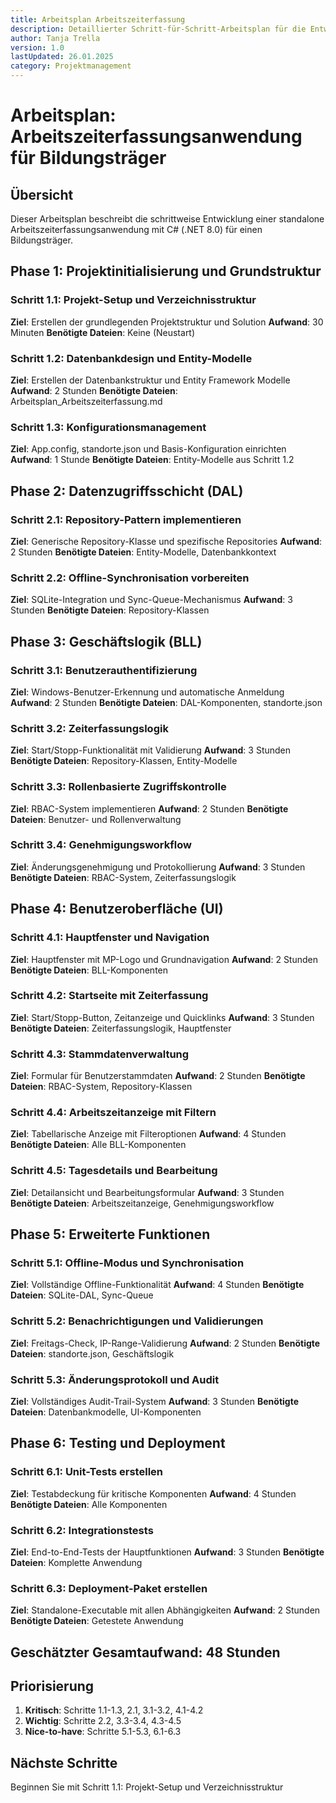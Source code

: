 ```yaml
---
title: Arbeitsplan Arbeitszeiterfassung
description: Detaillierter Schritt-für-Schritt-Arbeitsplan für die Entwicklung einer Arbeitszeiterfassungsanwendung
author: Tanja Trella
version: 1.0
lastUpdated: 26.01.2025
category: Projektmanagement
---
```


# Arbeitsplan: Arbeitszeiterfassungsanwendung für Bildungsträger

## Übersicht
Dieser Arbeitsplan beschreibt die schrittweise Entwicklung einer standalone Arbeitszeiterfassungsanwendung mit C# (.NET 8.0) für einen Bildungsträger.

## Phase 1: Projektinitialisierung und Grundstruktur

### Schritt 1.1: Projekt-Setup und Verzeichnisstruktur
**Ziel**: Erstellen der grundlegenden Projektstruktur und Solution
**Aufwand**: 30 Minuten
**Benötigte Dateien**: Keine (Neustart)

### Schritt 1.2: Datenbankdesign und Entity-Modelle
**Ziel**: Erstellen der Datenbankstruktur und Entity Framework Modelle
**Aufwand**: 2 Stunden
**Benötigte Dateien**: Arbeitsplan_Arbeitszeiterfassung.md

### Schritt 1.3: Konfigurationsmanagement
**Ziel**: App.config, standorte.json und Basis-Konfiguration einrichten
**Aufwand**: 1 Stunde
**Benötigte Dateien**: Entity-Modelle aus Schritt 1.2

## Phase 2: Datenzugriffsschicht (DAL)

### Schritt 2.1: Repository-Pattern implementieren
**Ziel**: Generische Repository-Klasse und spezifische Repositories
**Aufwand**: 2 Stunden
**Benötigte Dateien**: Entity-Modelle, Datenbankkontext

### Schritt 2.2: Offline-Synchronisation vorbereiten
**Ziel**: SQLite-Integration und Sync-Queue-Mechanismus
**Aufwand**: 3 Stunden
**Benötigte Dateien**: Repository-Klassen

## Phase 3: Geschäftslogik (BLL)

### Schritt 3.1: Benutzerauthentifizierung
**Ziel**: Windows-Benutzer-Erkennung und automatische Anmeldung
**Aufwand**: 2 Stunden
**Benötigte Dateien**: DAL-Komponenten, standorte.json

### Schritt 3.2: Zeiterfassungslogik
**Ziel**: Start/Stopp-Funktionalität mit Validierung
**Aufwand**: 3 Stunden
**Benötigte Dateien**: Repository-Klassen, Entity-Modelle

### Schritt 3.3: Rollenbasierte Zugriffskontrolle
**Ziel**: RBAC-System implementieren
**Aufwand**: 2 Stunden
**Benötigte Dateien**: Benutzer- und Rollenverwaltung

### Schritt 3.4: Genehmigungsworkflow
**Ziel**: Änderungsgenehmigung und Protokollierung
**Aufwand**: 3 Stunden
**Benötigte Dateien**: RBAC-System, Zeiterfassungslogik

## Phase 4: Benutzeroberfläche (UI)

### Schritt 4.1: Hauptfenster und Navigation
**Ziel**: Hauptfenster mit MP-Logo und Grundnavigation
**Aufwand**: 2 Stunden
**Benötigte Dateien**: BLL-Komponenten

### Schritt 4.2: Startseite mit Zeiterfassung
**Ziel**: Start/Stopp-Button, Zeitanzeige und Quicklinks
**Aufwand**: 3 Stunden
**Benötigte Dateien**: Zeiterfassungslogik, Hauptfenster

### Schritt 4.3: Stammdatenverwaltung
**Ziel**: Formular für Benutzerstammdaten
**Aufwand**: 2 Stunden
**Benötigte Dateien**: RBAC-System, Repository-Klassen

### Schritt 4.4: Arbeitszeitanzeige mit Filtern
**Ziel**: Tabellarische Anzeige mit Filteroptionen
**Aufwand**: 4 Stunden
**Benötigte Dateien**: Alle BLL-Komponenten

### Schritt 4.5: Tagesdetails und Bearbeitung
**Ziel**: Detailansicht und Bearbeitungsformular
**Aufwand**: 3 Stunden
**Benötigte Dateien**: Arbeitszeitanzeige, Genehmigungsworkflow

## Phase 5: Erweiterte Funktionen

### Schritt 5.1: Offline-Modus und Synchronisation
**Ziel**: Vollständige Offline-Funktionalität
**Aufwand**: 4 Stunden
**Benötigte Dateien**: SQLite-DAL, Sync-Queue

### Schritt 5.2: Benachrichtigungen und Validierungen
**Ziel**: Freitags-Check, IP-Range-Validierung
**Aufwand**: 2 Stunden
**Benötigte Dateien**: standorte.json, Geschäftslogik

### Schritt 5.3: Änderungsprotokoll und Audit
**Ziel**: Vollständiges Audit-Trail-System
**Aufwand**: 3 Stunden
**Benötigte Dateien**: Datenbankmodelle, UI-Komponenten

## Phase 6: Testing und Deployment

### Schritt 6.1: Unit-Tests erstellen
**Ziel**: Testabdeckung für kritische Komponenten
**Aufwand**: 4 Stunden
**Benötigte Dateien**: Alle Komponenten

### Schritt 6.2: Integrationstests
**Ziel**: End-to-End-Tests der Hauptfunktionen
**Aufwand**: 3 Stunden
**Benötigte Dateien**: Komplette Anwendung

### Schritt 6.3: Deployment-Paket erstellen
**Ziel**: Standalone-Executable mit allen Abhängigkeiten
**Aufwand**: 2 Stunden
**Benötigte Dateien**: Getestete Anwendung

## Geschätzter Gesamtaufwand: 48 Stunden

## Priorisierung
1. **Kritisch**: Schritte 1.1-1.3, 2.1, 3.1-3.2, 4.1-4.2
2. **Wichtig**: Schritte 2.2, 3.3-3.4, 4.3-4.5
3. **Nice-to-have**: Schritte 5.1-5.3, 6.1-6.3

## Nächste Schritte
Beginnen Sie mit Schritt 1.1: Projekt-Setup und Verzeichnisstruktur